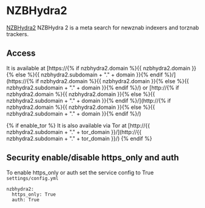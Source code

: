 # NZBHydra2

[NZBHydra2](https://github.com/theotherp/nzbhydra2/) NZBHydra 2 is a meta search for newznab indexers and torznab trackers.

## Access

It is available at [https://{% if nzbhydra2.domain %}{{ nzbhydra2.domain }}{% else %}{{ nzbhydra2.subdomain + "." + domain }}{% endif %}/](https://{% if nzbhydra2.domain %}{{ nzbhydra2.domain }}{% else %}{{ nzbhydra2.subdomain + "." + domain }}{% endif %}/) or [http://{% if nzbhydra2.domain %}{{ nzbhydra2.domain }}{% else %}{{ nzbhydra2.subdomain + "." + domain }}{% endif %}/](http://{% if nzbhydra2.domain %}{{ nzbhydra2.domain }}{% else %}{{ nzbhydra2.subdomain + "." + domain }}{% endif %}/)

{% if enable_tor %}
It is also available via Tor at [http://{{ nzbhydra2.subdomain + "." + tor_domain }}/](http://{{ nzbhydra2.subdomain + "." + tor_domain }}/)
{% endif %}

## Security enable/disable https_only and auth

To enable https_only or auth set the service config to True
`settings/config.yml`

```
nzbhydra2:
  https_only: True
  auth: True
```
